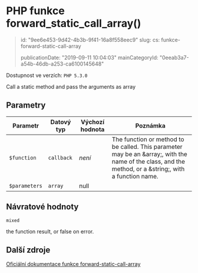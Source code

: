 PHP funkce forward_static_call_array()
======================================

> id: "9ee6e453-9d42-4b3b-9f41-16a8f558eec9"
> slug:
> 	cs: funkce-forward-static-call-array
>
> publicationDate: "2019-09-11 10:04:03"
> mainCategoryId: "0eeab3a7-a54b-46db-a253-ca6100145648"

Dostupnost ve verzích: `PHP 5.3.0`

Call a static method and pass the arguments as array


Parametry
--------------

| Parametr | Datový typ | Výchozí hodnota | Poznámka |
|-----|-----|-----|-----|
| `$function` | `callback` | *není* | The function or method to be called. This parameter may be an &array;, with the name of the class, and the method, or a &string;, with a function name. |
| `$parameters` | `array` | null |  |


Návratové hodnoty
----------------

`mixed`

the function result, or false on error.

Další zdroje
------------

[Oficiální dokumentace funkce forward-static-call-array](https://www.php.net/manual/en/function.forward-static-call-array.php)
